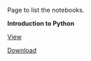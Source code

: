 Page to list the notebooks.

**Introduction to Python**

[View](http://nbviewer.jupyter.org/github/jennyfisher/computing-modelling-earthsci/blob/master/notebooks/Week2_Intro-to-Python.ipynb)

[Download](Week2_Intro-to-Python.ipynb) 
